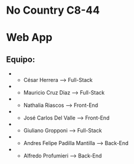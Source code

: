 # No Country C8-44

# Web App

## Equipo:

- - César Herrera --> Full-Stack
- - Mauricio Cruz Diaz --> Full-Stack
- - Nathalia Riascos --> Front-End
- - José Carlos Del Valle --> Front-End
- - Giuliano Gropponi --> Full-Stack
- - Andres Felipe Padilla Mantilla --> Back-End
- - Alfredo Profumieri --> Back-End